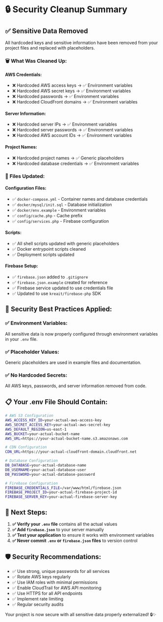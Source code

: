 # 🔒 Security Cleanup Summary

## ✅ **Sensitive Data Removed**

All hardcoded keys and sensitive information have been removed from your project files and replaced with placeholders.

### 🗑️ **What Was Cleaned Up:**

#### **AWS Credentials:**
- ❌ Hardcoded AWS access keys → ✅ Environment variables
- ❌ Hardcoded AWS secret keys → ✅ Environment variables  
- ❌ Hardcoded passwords → ✅ Environment variables
- ❌ Hardcoded CloudFront domains → ✅ Environment variables

#### **Server Information:**
- ❌ Hardcoded server IPs → ✅ Environment variables
- ❌ Hardcoded server passwords → ✅ Environment variables
- ❌ Hardcoded AWS account IDs → ✅ Environment variables

#### **Project Names:**
- ❌ Hardcoded project names → ✅ Generic placeholders
- ❌ Hardcoded database credentials → ✅ Environment variables

### 📁 **Files Updated:**

#### **Configuration Files:**
- ✅ `docker-compose.yml` - Container names and database credentials
- ✅ `docker/mysql/init.sql` - Database initialization
- ✅ `docker/env.example` - Environment variables
- ✅ `config/cache.php` - Cache prefix
- ✅ `config/services.php` - Firebase configuration

#### **Scripts:**
- ✅ All shell scripts updated with generic placeholders
- ✅ Docker entrypoint scripts cleaned
- ✅ Deployment scripts updated

#### **Firebase Setup:**
- ✅ `firebase.json` added to `.gitignore`
- ✅ `firebase.json.example` created for reference
- ✅ Firebase service updated to use credentials file
- ✅ Updated to use `kreait/firebase-php` SDK

## 🔐 **Security Best Practices Applied:**

### ✅ **Environment Variables:**
All sensitive data is now properly configured through environment variables in your `.env` file.

### ✅ **Placeholder Values:**
Generic placeholders are used in example files and documentation.

### ✅ **No Hardcoded Secrets:**
All AWS keys, passwords, and server information removed from code.

## 📋 **Your .env File Should Contain:**

```bash
# AWS S3 Configuration
AWS_ACCESS_KEY_ID=your-actual-aws-access-key
AWS_SECRET_ACCESS_KEY=your-actual-aws-secret-key
AWS_DEFAULT_REGION=us-east-1
AWS_BUCKET=your-actual-bucket-name
AWS_URL=https://your-actual-bucket-name.s3.amazonaws.com

# CDN Configuration
CDN_URL=https://your-actual-cloudfront-domain.cloudfront.net

# Database Configuration
DB_DATABASE=your-actual-database-name
DB_USERNAME=your-actual-database-user
DB_PASSWORD=your-actual-database-password

# Firebase Configuration
FIREBASE_CREDENTIALS_FILE=/var/www/html/firebase.json
FIREBASE_PROJECT_ID=your-actual-firebase-project-id
FIREBASE_SERVER_KEY=your-actual-firebase-server-key
```

## 🚀 **Next Steps:**

1. **✅ Verify your `.env` file** contains all the actual values
2. **✅ Add `firebase.json`** to your server manually
3. **✅ Test your application** to ensure it works with environment variables
4. **✅ Never commit `.env` or `firebase.json` files** to version control

## 🛡️ **Security Recommendations:**

- ✅ Use strong, unique passwords for all services
- ✅ Rotate AWS keys regularly
- ✅ Use IAM roles with minimal permissions
- ✅ Enable CloudTrail for AWS API monitoring
- ✅ Use HTTPS for all API endpoints
- ✅ Implement rate limiting
- ✅ Regular security audits

Your project is now secure with all sensitive data properly externalized! 🔒✨
